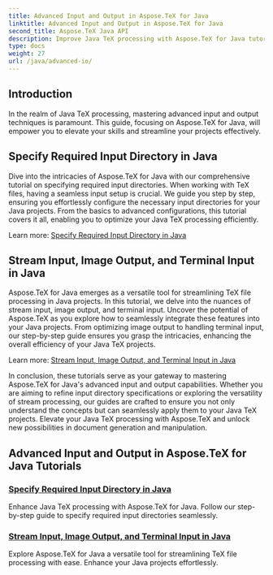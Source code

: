 ```yaml
---
title: Advanced Input and Output in Aspose.TeX for Java
linktitle: Advanced Input and Output in Aspose.TeX for Java
second_title: Aspose.TeX Java API
description: Improve Java TeX processing with Aspose.TeX for Java tutorials. Learn to specify input directories and optimize stream processing for enhanced Java projects.
type: docs
weight: 27
url: /java/advanced-io/
---
```


## Introduction

In the realm of Java TeX processing, mastering advanced input and output techniques is paramount. This guide, focusing on Aspose.TeX for Java, will empower you to elevate your skills and streamline your projects effectively.

## Specify Required Input Directory in Java

Dive into the intricacies of Aspose.TeX for Java with our comprehensive tutorial on specifying required input directories. When working with TeX files, having a seamless input setup is crucial. We guide you step by step, ensuring you effortlessly configure the necessary input directories for your Java projects. From the basics to advanced configurations, this tutorial covers it all, enabling you to optimize your Java TeX processing efficiently.

Learn more: [Specify Required Input Directory in Java](./required-input-directory/)

## Stream Input, Image Output, and Terminal Input in Java

Aspose.TeX for Java emerges as a versatile tool for streamlining TeX file processing in Java projects. In this tutorial, we delve into the nuances of stream input, image output, and terminal input. Uncover the potential of Aspose.TeX as you explore how to seamlessly integrate these features into your Java projects. From optimizing image output to handling terminal input, our step-by-step guide ensures you grasp the intricacies, enhancing the overall efficiency of your Java TeX projects.

Learn more: [Stream Input, Image Output, and Terminal Input in Java](./stream-input-image-output/)

In conclusion, these tutorials serve as your gateway to mastering Aspose.TeX for Java's advanced input and output capabilities. Whether you are aiming to refine input directory specifications or exploring the versatility of stream processing, our guides are crafted to ensure you not only understand the concepts but can seamlessly apply them to your Java TeX projects. Elevate your Java TeX processing with Aspose.TeX and unlock new possibilities in document generation and manipulation.
## Advanced Input and Output in Aspose.TeX for Java Tutorials
### [Specify Required Input Directory in Java](./required-input-directory/)
Enhance Java TeX processing with Aspose.TeX for Java. Follow our step-by-step guide to specify required input directories seamlessly.
### [Stream Input, Image Output, and Terminal Input in Java](./stream-input-image-output/)
Explore Aspose.TeX for Java a versatile tool for streamlining TeX file processing with ease. Enhance your Java projects effortlessly.